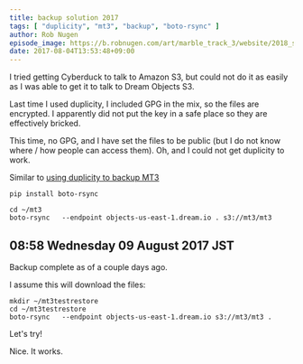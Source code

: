 ```yaml
---
title: backup solution 2017
tags: [ "duplicity", "mt3", "backup", "boto-rsync" ]
author: Rob Nugen
episode_image: https://b.robnugen.com/art/marble_track_3/website/2018_sep_02_mt3_placeholder.png
date: 2017-08-04T13:53:48+09:00
---
```


I tried getting Cyberduck to talk to Amazon S3, but could not do it as
easily as I was able to get it to talk to Dream Objects S3.

Last time I used duplicity, I included GPG in the mix, so the files
are encrypted.  I apparently did not put the key in a safe place so they are
effectively bricked.

This time, no GPG, and I have set the files to be public (but I do not
know where / how people can access them).  Oh, and I could not get
duplicity to work.

Similar to <a
href="/journal/2013/05/18/using-duplicity-to-backup-marble-track-3/">using
duplicity to backup MT3</a>

    pip install boto-rsync

    cd ~/mt3
    boto-rsync   --endpoint objects-us-east-1.dream.io . s3://mt3/mt3

## 08:58 Wednesday 09 August 2017 JST

Backup complete as of a couple days ago.

I assume this will download the files:

    mkdir ~/mt3testrestore
    cd ~/mt3testrestore
    boto-rsync   --endpoint objects-us-east-1.dream.io s3://mt3/mt3 .

Let's try!

Nice.  It works.
